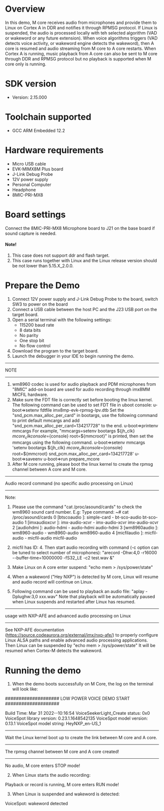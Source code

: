 Overview
========
In this demo, M core receives audio from microphones and provide them to Linux on Cortex A in DDR and notifies it through RPMSG protocol.
If Linux is suspended, the audio is processed locally with teh selected algorithm
(VAD or wakeword or any future extension).
When voice algorithms triggers (VAD detects voice activity, or wakeword engine detects the wakeword), then A core
is resumed and audio streaming from M core to A core restarts.
When Cortex A is running, music playback from A core can also be sent to M core through DDR and RPMSG protocol but no playback is supported when M core only is running.

SDK version
===========
- Version: 2.15.000

Toolchain supported
===================
- GCC ARM Embedded  12.2

Hardware requirements
=====================
- Micro USB cable
- EVK-MIMX8M Plus board
- J-Link Debug Probe
- 12V power supply
- Personal Computer
- Headphone
- 8MIC-PRI-MX8

Board settings
==============
Connect the 8MIC-PRI-MX8 Microphone board to J21 on the base board if sound capture is needed.

#### Note! ####
1.  This case does not support ddr and flash target.
2.  This case runs together with Linux and the Linux release version should be not lower than 5.15.X_2.0.0.

Prepare the Demo
================
1.  Connect 12V power supply and J-Link Debug Probe to the board, switch SW3 to power on the board
2.  Connect a USB cable between the host PC and the J23 USB port on the target board.
3.  Open a serial terminal with the following settings:
    - 115200 baud rate
    - 8 data bits
    - No parity
    - One stop bit
    - No flow control
4.  Download the program to the target board.
5.  Launch the debugger in your IDE to begin running the demo.

******************
NOTE
******************
1.  wm8960 codec is used for audio playback and PDM microphones from "8MIC" add-on board are used for audio recording through imx8MM MICFIL hardware.
2.  Make sure the FDT file is correctly set before booting the linux kernel. The following command can be used to set FDT file in uboot console:
    u-boot=>setenv fdtfile imx8mp-evk-rpmsg-lpv.dtb
    Set the "snd_pcm.max_alloc_per_card" in bootargs, use the following command to print default mmcargs and add "snd_pcm.max_alloc_per_card=134217728" to the end. 
    u-boot=>printenv mmcargs
        For example, "mmcargs=setenv bootargs ${jh_clk} ${mcore_clk} console=${console} root=${mmcroot}" is printed, then set the mmcargs using the following command. 
    u-boot=>setenv mmcargs 'setenv bootargs ${jh_clk} ${mcore_clk} console=${console} root=${mmcroot} snd_pcm.max_alloc_per_card=134217728'
    u-boot=>saveenv
    u-boot=>run prepare_mcore
3.  After M core running, please boot the linux kernel to create the rpmsg channel between A core and M core.

******************
Audio record command (no specific audio processing on Linux)
******************
Note:
1. Please use the command "cat /proc/asound/cards" to check the wm8960 sound card number.
E.g: Type command:
        ~# cat /proc/asound/cards
 0 [btscoaudio     ]: simple-card - bt-sco-audio
                      bt-sco-audio
 1 [imxaudioxcvr   ]: imx-audio-xcvr - imx-audio-xcvr
                      imx-audio-xcvr
 2 [audiohdmi      ]: audio-hdmi - audio-hdmi
                      audio-hdmi
 3 [wm8960audio    ]: wm8960-audio - wm8960-audio
                      wm8960-audio
 4 [micfilaudio    ]: micfil-audio - micfil-audio
                      micfil-audio

2. micfil has ID: 4. Then start audio recording with command (-c option can be tuned to select number of microphones):
    "arecord -Dhw:4,0 -r16000 --buffer-time=10000000 -fS32_LE -c2 test.wav &"

3. Make Linux on A core enter suspend:
    "echo mem > /sys/power/state"

4. When a wakeword ("Hey NXP") is detected by M core, Linux will resume and audio record will continue on Linux.

5. Following command can be used to playback an audio file:
      "aplay -Dplughw:3,0 xxx.wav"
   Note that playback will be automatically paused when Linux suspends and restarted after Linux has resumed.

******************
usage with NXP-AFE and advanced audio processing on Linux
******************
See NXP-AFE documentation (https://source.codeaurora.org/external/imx/nxp-afe/) to properly configure Linux ALSA paths and enable advanced audio processing applications.
Then Linux can be suspended by "echo mem > /sys/power/state"
It will be resumed when Cortex-M detects the wakeword.


Running the demo
================
1. When the demo boots successfully on M Core, the log on the terminal will look like:

#################### LOW POWER VOICE DEMO START ####################

Build Time: Mar 31 2022--10:16:54
VoiceSeekerLight_Create status: 0x0
VoiceSpot library version: 0.23.1.1648542135
VoiceSpot model version: 0.13.1
VoiceSpot model string: HeyNXP_en-US_1
********************************
Wait the Linux kernel boot up to create the link between M core and A core.

********************************
The rpmsg channel between M core and A core created!
********************************

No audio, M core enters STOP mode!



2. When Linux starts the audio recording:

Playback or record is running, M core enters RUN mode!


3. When Linux is suspended and wakeword is detected:

VoiceSpot: wakeword detected



